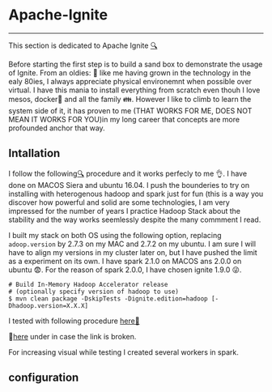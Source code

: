# Apache-Ignite
---
This section is dedicated to Apache Ignite [:mag:](https://ignite.apache.org/index.html)

Before starting the first step is to build a sand box to demonstrate the usage of Ignite. From an oldies: :older_man: like me having grown in the technology in the ealy 80ies, I always appreciate physical environemnt when possible over virtual. I have this mania to install everything from scratch even thouh I love mesos, docker:whale: and all the family :family:. However I like to climb to learn the system side of it, it has proven to me (THAT WORKS FOR ME, DOES NOT MEAN IT WORKS FOR YOU)in my long career that concepts are more profounded anchor that way.

## Intallation


I follow the following[:mag:](https://apacheignite.readme.io/docs/getting-started) procedure and it works perfecly to me :ok_hand:. I have done on MACOS Siera and ubuntu 16.04. I push the bounderies to try on installing with heterogenous hadoop and spark just for fun (this is a way you discover how powerful and solid are some technologies, I am very impressed for the number of years I practice Hadoop Stack about the stability and the way works seemlessly despite the many commment I read.

I built my stack on both OS using the following option, replacing `adoop.version` by 2.7.3 on my MAC and 2.7.2 on my ubuntu. I am sure I will have to align my versions in my cluster later on, but I have pushed the limit as a experiment on its own. I have spark 2.1.0 on MACOS ans 2.0.0 on ubuntu :fearful:. For the reason of spark 2.0.0, I have chosen ignite 1.9.0 :stuck_out_tongue_winking_eye:.

```
# Build In-Memory Hadoop Accelerator release
# (optionally specify version of hadoop to use)
$ mvn clean package -DskipTests -Dignite.edition=hadoop [-Dhadoop.version=X.X.X]
```

I tested with following procedure [here:eyes:](https://apacheignite-fs.readme.io/docs/testing-integration-with-spark-shell)

 :shit:[here](./TestingIgnite.md) under in case the link is broken.




For increasing visual while testing I created several workers in spark.


## configuration

